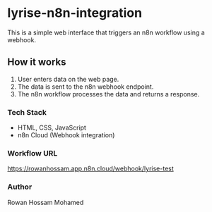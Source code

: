 # lyrise-n8n-integration
This is a simple web interface that triggers an n8n workflow using a webhook.

## How it works
1. User enters data on the web page.
2. The data is sent to the n8n webhook endpoint.
3. The n8n workflow processes the data and returns a response.

### Tech Stack
- HTML, CSS, JavaScript
- n8n Cloud (Webhook integration)

### Workflow URL
https://rowanhossam.app.n8n.cloud/webhook/lyrise-test

### Author
Rowan Hossam Mohamed
